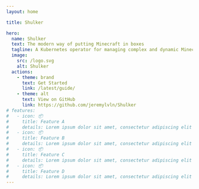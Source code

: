 ```yaml
---
layout: home

title: Shulker

hero:
  name: Shulker
  text: The modern way of putting Minecraft in boxes
  tagline: A Kubernetes operator for managing complex and dynamic Minecraft infrastructures.
  image:
    src: /logo.svg
    alt: Shulker
  actions:
    - theme: brand
      text: Get Started
      link: /latest/guide/
    - theme: alt
      text: View on GitHub
      link: https://github.com/jeremylvln/Shulker
# features:
#   - icon: 📦
#     title: Feature A
#     details: Lorem ipsum dolor sit amet, consectetur adipiscing elit
#   - icon: 📦
#     title: Feature B
#     details: Lorem ipsum dolor sit amet, consectetur adipiscing elit
#   - icon: 📦
#     title: Feature C
#     details: Lorem ipsum dolor sit amet, consectetur adipiscing elit
#   - icon: 📦
#     title: Feature D
#     details: Lorem ipsum dolor sit amet, consectetur adipiscing elit
---
```

